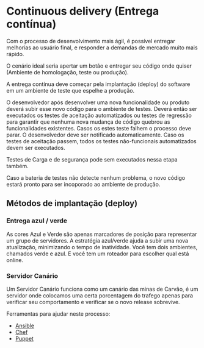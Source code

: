 # Continuous delivery (Entrega contínua)
Com o processo de desenvolvimento mais ágil, é possível entregar melhorias ao usuário final, e responder a demandas de mercado muito mais rápido.

O cenário ideal seria apertar um botão e entregar seu código onde quiser (Ambiente de homologação, teste ou produção).

A entrega contínua deve começar pela implantação (deploy) do software em um ambiente de teste que espelhe a produção.

O desenvolvedor após desenvolver uma nova funcionalidade ou produto deverá subir esse novo código para o ambiente de testes. Deverá então ser executados os testes de aceitação automatizados ou testes de regressão para garantir que nenhuma nova mudança de código quebrou as funcionalidades existentes. Casos os estes teste falhem o processo deve parar. O desenvolvedor deve ser notificado automaticamente. Caso os testes de aceitação passem, todos os testes não-funcionais automatizados devem ser executados.

Testes de Carga e de segurança pode sem executados nessa etapa também.

Caso a bateria de testes não detecte nenhum problema, o novo código estará pronto para ser incoporado ao ambiente de produção.


## Métodos de implantação (deploy)

### Entrega azul / verde
As cores Azul e Verde são apenas marcadores de posição para representar um grupo de servidores. A estratégia azul/verde ajuda a subir uma nova atualização, minimizando o tempo de inatividade. Você tem dois ambientes, chamados verde e azul. E você tem um roteador para escolher qual está online.


### Servidor Canário

Um Servidor Canário funciona como um canário das minas de Carvão, é um servidor onde colocamos uma certa porcentagem do trafego apenas para verificar seu comportamento e verificar se o novo release sobrevive.

Ferramentas para ajudar neste processo:
- [Ansible](https://www.ansible.com/)
- [Chef](https://www.chef.io/)
- [Puppet](https://puppet.com/)
